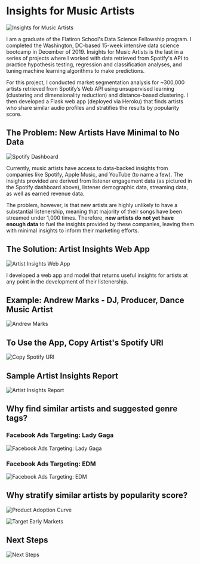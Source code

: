 # Insights for Music Artists
![Insights for Music Artists](images/01_title.jpg)

I am a graduate of the Flatiron School's Data Science Fellowship program. I completed the Washington, DC-based 15-week intensive data science bootcamp in December of 2019. Insights for Music Artists is the last in a series of projects where I worked with data retrieved from Spotify's API to practice hypothesis testing, regression and classification analyses, and tuning machine learning algorithms to make predictions. 

For this project, I conducted market segmentation analysis for ~300,000 artists retrieved from Spotify’s Web API using unsupervised learning (clustering and dimensionality reduction) and distance-based clustering. I then developed a Flask web app (deployed via Heroku) that finds artists who share similar audio profiles and stratifies the results by popularity score.


## The Problem: New Artists Have Minimal to No Data
![Spotify Dashboard](images/02_spotify_dashboard.jpg)

Currently, music artists have access to data-backed insights from companies like Spotify, Apple Music, and YouTube (to name a few). The insights provided are derived from listener engagement data (as pictured in the Spotify dashboard above), listener demographic data, streaming data, as well as earned revenue data. 

The problem, however, is that new artists are highly unlikely to have a substantial listenership, meaning that majority of their songs have been streamed under 1,000 times. Therefore, **new artists do not yet have enough data** to fuel the insights provided by these companies, leaving them with minimal insights to inform their marketing efforts.


## The Solution: Artist Insights Web App
![Artist Insights Web App](images/03_web_app.jpg)

I developed a web app and model that returns useful insights for artists at any point in the development of their listenership.

## Example: Andrew Marks - DJ, Producer, Dance Music Artist
![Andrew Marks](images/04_andrew_marks.jpg)


## To Use the App, Copy Artist's Spotify URI
![Copy Spotify URI](images/05_copy_uri.jpg)


## Sample Artist Insights Report
![Artist Insights Report](images/06_artist_insights_report.jpg)


## Why find similar artists and suggested genre tags?

### Facebook Ads Targeting: Lady Gaga
![Facebook Ads Targeting: Lady Gaga](images/07_facebook_ads_lady_gaga.jpg)

### Facebook Ads Targeting: EDM
![Facebook Ads Targeting: EDM](images/08_facebook_ads_edm.jpg)


## Why stratify similar artists by popularity score?

![Product Adoption Curve](images/09_product_adoption_curve.jpg)

![Target Early Markets](images/10_target_early_markets.jpg)

## Next Steps
![Next Steps](images/11_next_steps.jpg)
